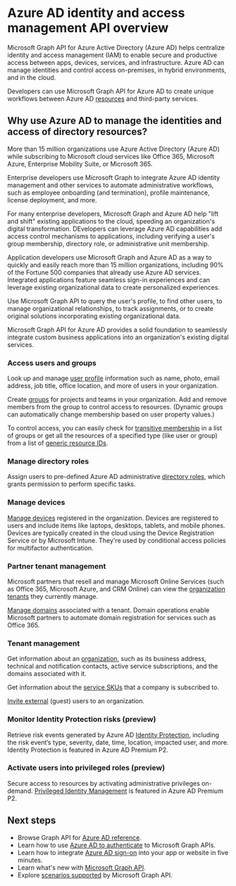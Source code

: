 # Azure AD identity and access management API overview

Microsoft Graph API for Azure Active Directory (Azure AD) helps centralize identity and access management (IAM) to enable secure and productive access between apps, devices, services, and infrastructure.  Azure AD can manage identities and control access on-premises, in hybrid environments, and in the cloud.  

Developers can use Microsoft Graph API for Azure AD to create unique workflows between Azure AD [resources](../api-reference/v1.0/resources/azure_ad_overview.md) and third-party services.

## Why use Azure AD to manage the identities and access of directory resources?

More than 15 million organizations use Azure Active Directory (Azure AD) while subscribing to Microsoft cloud services like Office 365, Microsoft Azure, Enterprise Mobility Suite, or Microsoft 365.  

Enterprise developers use Microsoft Graph to integrate Azure AD identity management and other services to automate administrative workflows, such as employee onboarding (and termination), profile maintenance, license deployment, and more.

For many enterprise developers, Microsoft Graph and Azure AD help "lift and shift" existing applications to the cloud, speeding an organization's digital transformation.  DEvelopers can leverage Azure AD capabilities add access control mechanisms to applications, including verifying a user's group membership, directory role, or administrative unit membership.

Application developers use Microsoft Graph and Azure AD as a way to quickly and easily reach more than 15 million organizations, including 90% of the Fortune 500 companies that already use Azure AD services.  Integrated applications feature seamless sign-in experiences and can leverage existing organizational data to create personalized experiences.  

Use Microsoft Graph API to query the user's profile, to find other users, to manage organizational relationships, to track assignments, or to create original solutions incorporating existing organizational data.  

Microsoft Graph API for Azure AD provides a solid foundation to seamlessly integrate custom business applications into an organization's existing digital services.

### Access users and groups

Look up and manage [user profile](../api-reference/v1.0/resources/user.md) information such as name, photo, email address, job title, office location, and more of users in your organization.

Create [groups](../api-reference/v1.0/resources/groups-overview.md) for projects and teams in your organization. Add and remove members from the group to control access to resources.  (Dynamic groups can automatically change membership based on user property values.)

To control access, you can easily check for [transitive membership](../api-reference/v1.0/api/user_checkmembergroups.md) in a list of groups or get all the resources of a specified type (like user or group) from a list of [generic resource IDs](../api-reference/v1.0/api/directoryobject_getbyids.md).

### Manage directory roles

Assign users to pre-defined Azure AD administrative [directory roles](../api-reference/v1.0/resources/directoryrole.md), which grants permission to perform specific tasks.

### Manage devices

[Manage devices](https://docs.microsoft.com/en-us/azure/active-directory/device-management-introduction.md) registered in the organization. Devices are registered to users and include items like laptops, desktops, tablets, and mobile phones. Devices are typically created in the cloud using the Device Registration Service or by Microsoft Intune. They're used by conditional access policies for multifactor authentication.

### Partner tenant management

Microsoft partners that resell and manage Microsoft Online Services (such as Office 365, Microsoft Azure, and CRM Online) can view the [organization tenants](../api-reference/v1.0/resources/contract.md) they currently manage.

[Manage domains](../api-reference/v1.0/resources/domain.md) associated with a tenant. Domain operations enable Microsoft partners to automate domain registration for services such as Office 365.

### Tenant management

Get information about an [organization](../api-reference/v1.0/resources/organization.md), such as its business address, technical and notification contacts, active service subscriptions, and the domains associated with it.

Get information about the [service SKUs](../api-reference/v1.0/resources/subscribedsku.md) that a company is subscribed to.

[Invite external](../api-reference/v1.0/resources/invitation.md) (guest) users to an organization.

### Monitor Identity Protection risks (preview)

Retrieve risk events generated by Azure AD [Identity Protection](../api-reference/beta/resources/identityprotection_root.md), including the risk event’s type, severity, date, time, location, impacted user, and more. Identity Protection is featured in Azure AD Premium P2.

### Activate users into privileged roles (preview)

Secure access to resources by activating administrative privileges on-demand. [Privileged Identity Management](../api-reference/beta/resources/privilegedidentitymanagement_root.md) is featured in Azure AD Premium P2.


## Next steps

- Browse Graph API for [Azure AD reference](../api-reference/v1.0/resources/azure_ad_overview.md).
- Learn how to use [Azure AD to authenticate](auth_overview.md) to Microsoft Graph APIs. 
- Learn how to integrate [Azure AD sign-on](https://azure.microsoft.com/en-us/develop/identity/signin/) into your app or website in five minutes.
- Learn what's new with [Microsoft Graph API](changelog.md).
- Explore [scenarios supported](https://developer.microsoft.com/en-us/graph/graph/examples) by Microsoft Graph API.
